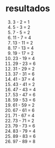 # resultados
3) 3 - 2 = 1
5) 5 - 3 = 2
7) 7 - 5 = 2
11) 11 - 7 = 4
13) 13 - 11 = 2
17) 17 - 13 = 4
19) 19 - 17 = 2
23) 23 - 19 = 4
29) 29 - 23 = 6
31) 31 - 29 = 2
37) 37 - 31 = 6
41) 41 - 37 = 4
43) 43 - 41 = 2
47) 47 - 43 = 4
53) 53 - 47 = 6
59) 59 - 53 = 6
61) 61 - 59 = 2
67) 67 - 61 = 6
71) 71 - 67 = 4
73) 73 - 71 = 2
79) 79 - 73 = 6
83) 83 - 79 = 4
89) 89 - 83 = 6
97) 97 - 89 = 8